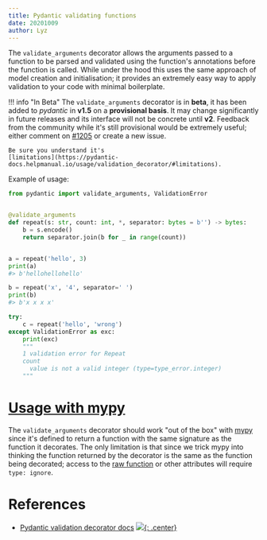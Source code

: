 ```yaml
---
title: Pydantic validating functions
date: 20201009
author: Lyz
---
```


The `validate_arguments` decorator allows the arguments passed to a function to
be parsed and validated using the function's annotations before the function is
called. While under the hood this uses the same approach of model creation and
initialisation; it provides an extremely easy way to apply validation to your
code with minimal boilerplate.

!!! info "In Beta"
    The `validate_arguments` decorator is in **beta**, it has been added to
    *pydantic* in **v1.5** on a **provisional basis**. It may change
    significantly in future releases and its interface will not be concrete
    until **v2**. Feedback from the community while it's still provisional would
    be extremely useful; either comment on
    [#1205](https://github.com/samuelcolvin/pydantic/issues/1205) or create
    a new issue.

    Be sure you understand it's
    [limitations](https://pydantic-docs.helpmanual.io/usage/validation_decorator/#limitations).

Example of usage:

```python
from pydantic import validate_arguments, ValidationError


@validate_arguments
def repeat(s: str, count: int, *, separator: bytes = b'') -> bytes:
    b = s.encode()
    return separator.join(b for _ in range(count))


a = repeat('hello', 3)
print(a)
#> b'hellohellohello'

b = repeat('x', '4', separator=' ')
print(b)
#> b'x x x x'

try:
    c = repeat('hello', 'wrong')
except ValidationError as exc:
    print(exc)
    """
    1 validation error for Repeat
    count
      value is not a valid integer (type=type_error.integer)
    """
```

# [Usage with mypy](https://pydantic-docs.helpmanual.io/usage/validation_decorator/#usage-with-mypy)

The `validate_arguments` decorator should work "out of the box" with
[mypy](http://mypy-lang.org/) since it's defined to return a function with the
same signature as the function it decorates. The only limitation is that since
we trick mypy into thinking the function returned by the decorator is the same
as the function being decorated; access to the [raw function](#raw-function) or
other attributes will require `type: ignore`.

# References

* [Pydantic validation decorator docs](https://pydantic-docs.helpmanual.io/usage/validation_decorator/)
[![](not-by-ai.svg){: .center}](https://notbyai.fyi)
